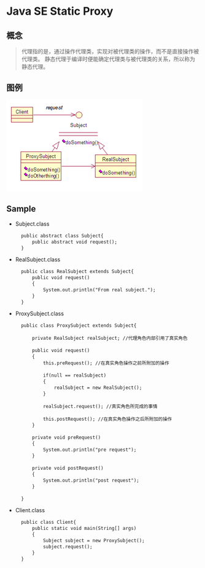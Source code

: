# Java SE Static Proxy

## 概念

>代理指的是，通过操作代理类，实现对被代理类的操作，而不是直接操作被代理类。
>静态代理于编译时便能确定代理类与被代理类的关系，所以称为静态代理。

## 图例

![proxy](./proxy.png)

## Sample

- Subject.class
        
        public abstract class Subject{
            public abstract void request();
        }


- RealSubject.class

        public class RealSubject extends Subject{
            public void request()
            {
                System.out.println("From real subject.");
            }
        }


- ProxySubject.class

        public class ProxySubject extends Subject{

            private RealSubject realSubject; //代理角色内部引用了真实角色
            
            public void request()
            {
                this.preRequest(); //在真实角色操作之前所附加的操作
                
                if(null == realSubject)
                {
                    realSubject = new RealSubject();
                }
                
                realSubject.request(); //真实角色所完成的事情
                
                this.postRequest(); //在真实角色操作之后所附加的操作
            }
            
            private void preRequest()
            {
                System.out.println("pre request");
            }
            
            private void postRequest()
            {
                System.out.println("post request");
            }

        }


- Client.class

        public class Client{
            public static void main(String[] args)
            {
                Subject subject = new ProxySubject();
                subject.request();
            }
        }